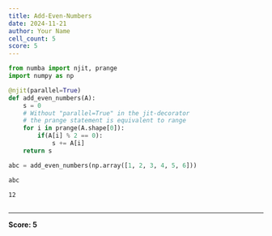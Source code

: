```yaml
---
title: Add-Even-Numbers
date: 2024-11-21
author: Your Name
cell_count: 5
score: 5
---
```


```python
from numba import njit, prange
import numpy as np
```


```python
@njit(parallel=True)
def add_even_numbers(A):
    s = 0
    # Without "parallel=True" in the jit-decorator
    # the prange statement is equivalent to range
    for i in prange(A.shape[0]):
        if(A[i] % 2 == 0):
            s += A[i]
    return s
```


```python
abc = add_even_numbers(np.array([1, 2, 3, 4, 5, 6]))
```


```python
abc
```




    12




```python

```


---
**Score: 5**